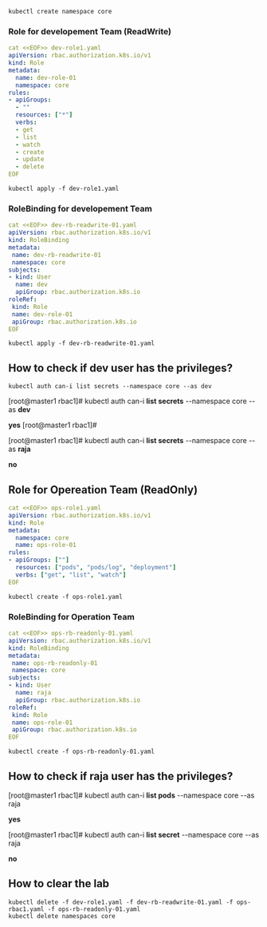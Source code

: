 ```
kubectl create namespace core 
```

### Role for developement Team (ReadWrite)
```yaml
cat <<EOF>> dev-role1.yaml
apiVersion: rbac.authorization.k8s.io/v1
kind: Role
metadata:
  name: dev-role-01
  namespace: core
rules:
- apiGroups:
  - ""
  resources: ["*"]
  verbs:
  - get
  - list
  - watch
  - create
  - update
  - delete
EOF
```

```
kubectl apply -f dev-role1.yaml
```
### RoleBinding for developement Team 
```yaml
cat <<EOF>> dev-rb-readwrite-01.yaml
apiVersion: rbac.authorization.k8s.io/v1
kind: RoleBinding
metadata:
 name: dev-rb-readwrite-01
 namespace: core
subjects:
- kind: User
  name: dev
  apiGroup: rbac.authorization.k8s.io
roleRef:
 kind: Role
 name: dev-role-01
 apiGroup: rbac.authorization.k8s.io
EOF
```
```
kubectl apply -f dev-rb-readwrite-01.yaml
```

## How to check if dev user has the privileges?
```
kubectl auth can-i list secrets --namespace core --as dev
```

[root@master1 rbac1]# kubectl auth can-i  **list secrets** --namespace core --as **dev**

**yes**
[root@master1 rbac1]#

[root@master1 rbac1]# kubectl auth can-i **list secrets** --namespace core --as **raja**

**no**

## Role for Opereation Team (ReadOnly)
```yaml
cat <<EOF>> ops-role1.yaml
apiVersion: rbac.authorization.k8s.io/v1
kind: Role
metadata:
  namespace: core
  name: ops-role-01
rules:
- apiGroups: [""]
  resources: ["pods", "pods/log", "deployment"]
  verbs: ["get", "list", "watch"]
EOF
```
```
kubectl create -f ops-role1.yaml
```
### RoleBinding for Operation Team 
```yaml
cat <<EOF>> ops-rb-readonly-01.yaml
apiVersion: rbac.authorization.k8s.io/v1
kind: RoleBinding
metadata:
 name: ops-rb-readonly-01
 namespace: core
subjects:
- kind: User
  name: raja
  apiGroup: rbac.authorization.k8s.io
roleRef:
 kind: Role
 name: ops-role-01
 apiGroup: rbac.authorization.k8s.io
EOF
```
```
kubectl create -f ops-rb-readonly-01.yaml
```

## How to check if **raja** user has the privileges?

[root@master1 rbac1]# kubectl auth can-i **list pods** --namespace core --as raja

**yes**

[root@master1 rbac1]# kubectl auth can-i **list secret** --namespace core --as raja

**no**

## How to clear the lab
```
kubectl delete -f dev-role1.yaml -f dev-rb-readwrite-01.yaml -f ops-rbac1.yaml -f ops-rb-readonly-01.yaml
kubectl delete namespaces core
```
